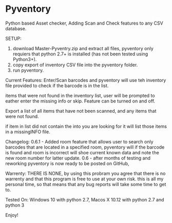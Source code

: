 # Pyventory
Python based Asset checker, Adding Scan and Check features to any CSV database.

SETUP:
1. download Master-Pyventry.zip and extract all files, pyventory only requiers that python 2.7+ is installed (has not been tested using Python3+).
2. copy export of inventory CSV file into the pyventory folder.
3. run pyventory.

Current Features:
Enter/Scan barcodes and pyventory will use teh inventory file provided to check if the barcode is in the list. 

items that were not found in the inventory list, user will be prompted to eather enter the missing info or skip.
    Feature can be turned on and off.

Export a list of all items that have not been scanned, and any items that were not found. 

if item in list did not contain the into you are looking for it will list those items in a missingINFO file.

Changelog:
0.6.1 - Added room feature that allows user to search only barcodes that are located in a specified room, pyventory will if the barcode is found and room is incorrect will shoe current known data and note the new room number for latter update.
0.6 - after months of testing and reworking pyventory is now ready to be posted on GitHub,


Warrenty:
THERE IS NONE, by using this probram you agree that there is no warrenty and that this program is free to use at your own risk.
this is all my personal time, so that means that any bug reports will take some time to get to. 

Tested On:
Windows 10 with python 2.7,
Macos X 10.12 with python 2.7 and python 3

Enjoy!
